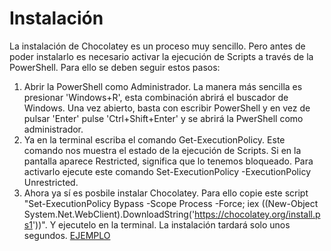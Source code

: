 # Instalación
La instalación de Chocolatey es un proceso muy sencillo. Pero antes de poder instalarlo es necesario activar la ejecución de Scripts a través de la PowerShell.
Para ello se deben seguir estos pasos:
1. Abrir la PowerShell como Administrador. La manera más sencilla es presionar 'Windows+R', esta combinación abrirá el buscador de Windows. Una vez abierto, basta con escribir PowerShell y en vez de pulsar 'Enter' pulse 'Ctrl+Shift+Enter' y se abrirá la PwerShell como administrador.
2. Ya en la terminal escriba el comando Get-ExecutionPolicy. Este comando nos muestra el estado de la ejecución de Scripts. Si en la pantalla aparece Restricted, significa que lo tenemos bloqueado. Para activarlo ejecute este comando Set-ExecutionPolicy -ExecutionPolicy Unrestricted.
3. Ahora ya sí es posbile instalar Chocolatey. Para ello copie este script "Set-ExecutionPolicy Bypass -Scope Process -Force;
iex ((New-Object System.Net.WebClient).DownloadString('https://chocolatey.org/install.ps1'))". Y ejecutelo en la terminal. La instalación tardará solo unos segundos.
[EJEMPLO](https://github.com/rubenamadoc/chocolatey/blob/main/IMG/Captura%20de%20pantalla%202022-05-20%20192825.png)
